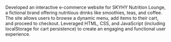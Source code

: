 Developed an interactive e-commerce website for SKYHY Nutrition Lounge, a fictional brand offering nutritious drinks like smoothies, teas, and coffee. The site allows users to browse a dynamic menu, add items to their cart, and proceed to checkout. Leveraged HTML, CSS, and JavaScript (including localStorage for cart persistence) to create an engaging and functional user experience.

